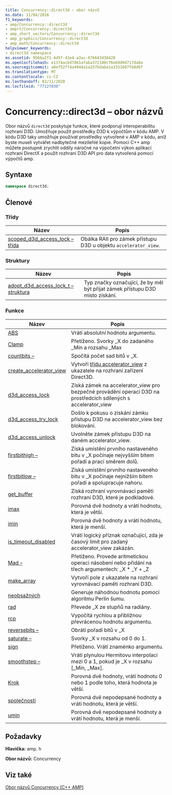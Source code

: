 ```yaml
---
title: Concurrency::direct3d – obor názvů
ms.date: 11/04/2016
f1_keywords:
- amp/Concurrency::direct3d
- amprt/Concurrency::direct3d
- amp_short_vectors/Concurrency::direct3d
- amp_graphics/Concurrency::direct3d
- amp_math/Concurrency::direct3d
helpviewer_keywords:
- direct3d namespace
ms.assetid: 9566a2f1-4d5f-43e4-a3ac-676643d38420
ms.openlocfilehash: e1374acbd7061afaba372100cf6e69d9d717da8a
ms.sourcegitcommit: a8ef52ff4a4944a1a257bdaba1a3331607fb8d0f
ms.translationtype: MT
ms.contentlocale: cs-CZ
ms.lasthandoff: 02/11/2020
ms.locfileid: "77127030"
---
```

# <a name="concurrencydirect3d-namespace"></a>Concurrency::direct3d – obor názvů

Obor názvů `direct3d` poskytuje funkce, které podporují interoperabilitu rozhraní D3D. Umožňuje použít prostředky D3D k výpočtům v kódu AMP. V kódu D3D taky umožňuje používat prostředky vytvořené v AMP v kódu, aniž byste museli vytvářet nadbytečné mezilehlé kopie. Pomocí C++ amp můžete postupně zrychlit oddíly náročné na výpočetní výkon aplikací rozhraní DirectX a použít rozhraní D3D API pro data vytvořená pomocí výpočtů amp.

## <a name="syntax"></a>Syntaxe

```cpp
namespace direct3d;
```

## <a name="members"></a>Členové

### <a name="classes"></a>Třídy

|Název|Popis|
|----------|-----------------|
|[scoped_d3d_access_lock – třída](scoped-d3d-access-lock-class.md)|Obálka RAII pro zámek přístupu D3D u objektu `accelerator_view`.|

### <a name="structures"></a>Struktury

|Název|Popis|
|----------|-----------------|
|[adopt_d3d_access_lock_t – struktura](adopt-d3d-access-lock-t-structure.md)|Typ značky označující, že by měl být přijat zámek přístupu D3D místo získání.|

### <a name="functions"></a>Funkce

|Název|Popis|
|----------|-----------------|
|[ABS](concurrency-direct3d-namespace-functions-amp.md#abs)|Vrátí absolutní hodnotu argumentu.|
|[Clamp](concurrency-direct3d-namespace-functions-amp.md#clamp)|Přetíženo. Svorky _X do zadaného _Min a rozsahu _Max|
|[countbits –](concurrency-direct3d-namespace-functions-amp.md#countbits)|Spočítá počet sad bitů v _X.|
|[create_accelerator_view](concurrency-direct3d-namespace-functions-amp.md#create_accelerator_view)|Vytvoří [třídu accelerator_view](accelerator-view-class.md) z ukazatele na rozhraní zařízení Direct3D.|
|[d3d_access_lock](concurrency-direct3d-namespace-functions-amp.md#d3d_access_lock)|Získá zámek na accelerator_view pro bezpečné provádění operací D3D na prostředcích sdílených s accelerator_view|
|[d3d_access_try_lock](concurrency-direct3d-namespace-functions-amp.md#d3d_access_try_lock)|Došlo k pokusu o získání zámku přístupu D3D na accelerator_view bez blokování.|
|[d3d_access_unlock](concurrency-direct3d-namespace-functions-amp.md#d3d_access_unlock)|Uvolněte zámek přístupu D3D na daném accelerator_view.|
|[firstbithigh –](concurrency-direct3d-namespace-functions-amp.md#firstbithigh)|Získá umístění prvního nastaveného bitu v _X počínaje nejvyšším bitem pořadí a prací směrem dolů.|
|[firstbitlow –](concurrency-direct3d-namespace-functions-amp.md#firstbitlow)|Získá umístění prvního nastaveného bitu v _X počínaje nejnižším bitem pořadí a spolupracuje nahoru.|
|[get_buffer](concurrency-direct3d-namespace-functions-amp.md#get_buffer)|Získá rozhraní vyrovnávací paměti rozhraní D3D, které je podkladové.|
|[imax](concurrency-direct3d-namespace-functions-amp.md#imax)|Porovná dvě hodnoty a vrátí hodnotu, která je větší.|
|[imin](concurrency-direct3d-namespace-functions-amp.md#imin)|Porovná dvě hodnoty a vrátí hodnotu, která je menší.|
|[is_timeout_disabled](concurrency-direct3d-namespace-functions-amp.md#is_timeout_disabled)|Vrátí logický příznak označující, zda je časový limit pro zadaný accelerator_view zakázán.|
|[Mad –](concurrency-direct3d-namespace-functions-amp.md#mad)|Přetíženo. Provede aritmetickou operaci násobení nebo přidání na třech argumentech: _X \* _Y + _Z|
|[make_array](concurrency-direct3d-namespace-functions-amp.md#make_array)|Vytvoří pole z ukazatele na rozhraní vyrovnávací paměti rozhraní D3D.|
|[neobsažných](concurrency-direct3d-namespace-functions-amp.md#noise)|Generuje náhodnou hodnotu pomocí algoritmu Perlin šumu.|
|[rad](concurrency-direct3d-namespace-functions-amp.md#radians)|Převede _X ze stupňů na radiány.|
|[rcp](concurrency-direct3d-namespace-functions-amp.md#rcp)|Vypočítá rychlou a přibližnou převrácenou hodnotu argumentu.|
|[reversebits –](concurrency-direct3d-namespace-functions-amp.md#reversebits)|Obrátí pořadí bitů v _X|
|[saturate –](concurrency-direct3d-namespace-functions-amp.md#saturate)|Svorky _X v rozsahu od 0 do 1.|
|[sign](concurrency-direct3d-namespace-functions-amp.md#sign)|Přetíženo. Vrátí znaménko argumentu.|
|[smoothstep –](concurrency-direct3d-namespace-functions-amp.md#smoothstep)|Vrátí plynulou Hermitovu interpolaci mezi 0 a 1, pokud je _X v rozsahu [_Min, _Max].|
|[Krok](concurrency-direct3d-namespace-functions-amp.md#step)|Porovná dvě hodnoty, vrátí hodnotu 0 nebo 1 podle toho, která hodnota je větší.|
|[společnosti](concurrency-direct3d-namespace-functions-amp.md#umax)|Porovná dvě nepodepsané hodnoty a vrátí hodnotu, která je větší.|
|[umin](concurrency-direct3d-namespace-functions-amp.md#umin)|Porovná dvě nepodepsané hodnoty a vrátí hodnotu, která je menší.|

## <a name="requirements"></a>Požadavky

**Hlavička:** amp. h

**Obor názvů:** Concurrency

## <a name="see-also"></a>Viz také

[Obor názvů Concurrency (C++ AMP)](concurrency-namespace-cpp-amp.md)
